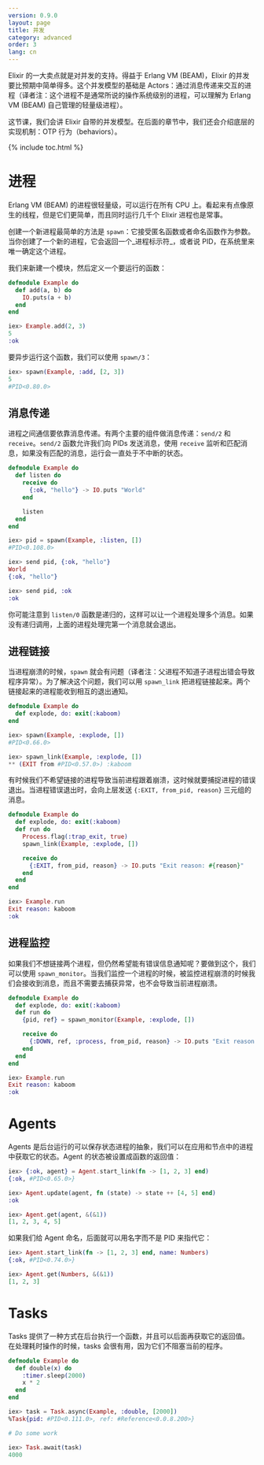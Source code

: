 ```yaml
---
version: 0.9.0
layout: page
title: 并发
category: advanced
order: 3
lang: cn
---
```


Elixir 的一大卖点就是对并发的支持。得益于 Erlang VM (BEAM)，Elixir 的并发要比预期中简单得多。这个并发模型的基础是 Actors：通过消息传递来交互的进程（译者注：这个进程不是通常所说的操作系统级别的进程，可以理解为 Erlang VM (BEAM) 自己管理的轻量级进程）。

这节课，我们会讲 Elixir 自带的并发模型。在后面的章节中，我们还会介绍底层的实现机制：OTP 行为（behaviors）。

{% include toc.html %}

# 进程
Erlang VM (BEAM) 的进程很轻量级，可以运行在所有 CPU 上。看起来有点像原生的线程，但是它们更简单，而且同时运行几千个 Elixir 进程也是常事。

创建一个新进程最简单的方法是 `spawn`：它接受匿名函数或者命名函数作为参数。当你创建了一个新的进程，它会返回一个_进程标示符_，或者说 PID，在系统里来唯一确定这个进程。

我们来新建一个模块，然后定义一个要运行的函数：

```elixir
defmodule Example do
  def add(a, b) do
    IO.puts(a + b)
  end
end

iex> Example.add(2, 3)
5
:ok
```

要异步运行这个函数，我们可以使用 `spawn/3`：

```elixir
iex> spawn(Example, :add, [2, 3])
5
#PID<0.80.0>
```

## 消息传递
进程之间通信要依靠消息传递。有两个主要的组件做消息传递：`send/2` 和 `receive`。`send/2` 函数允许我们向 PIDs 发送消息，使用 `receive` 监听和匹配消息，如果没有匹配的消息，运行会一直处于不中断的状态。

```elixir
defmodule Example do
  def listen do
    receive do
      {:ok, "hello"} -> IO.puts "World"
    end

    listen
  end
end

iex> pid = spawn(Example, :listen, [])
#PID<0.108.0>

iex> send pid, {:ok, "hello"}
World
{:ok, "hello"}

iex> send pid, :ok
:ok
```

你可能注意到 `listen/0` 函数是递归的，这样可以让一个进程处理多个消息。如果没有递归调用，上面的进程处理完第一个消息就会退出。

## 进程链接
当进程崩溃的时候，`spawn` 就会有问题（译者注：父进程不知道子进程出错会导致程序异常）。为了解决这个问题，我们可以用 `spawn_link` 把进程链接起来。两个链接起来的进程能收到相互的退出通知。

```elixir
defmodule Example do
  def explode, do: exit(:kaboom)
end

iex> spawn(Example, :explode, [])
#PID<0.66.0>

iex> spawn_link(Example, :explode, [])
** (EXIT from #PID<0.57.0>) :kaboom
```

有时候我们不希望链接的进程导致当前进程跟着崩溃，这时候就要捕捉进程的错误退出。当进程错误退出时，会向上层发送 `{:EXIT, from_pid, reason}` 三元组的消息。

```elixir
defmodule Example do
  def explode, do: exit(:kaboom)
  def run do
    Process.flag(:trap_exit, true)
    spawn_link(Example, :explode, [])

    receive do
      {:EXIT, from_pid, reason} -> IO.puts "Exit reason: #{reason}"
    end
  end
end

iex> Example.run
Exit reason: kaboom
:ok
```

## 进程监控
如果我们不想链接两个进程，但仍然希望能有错误信息通知呢？要做到这个，我们可以使用 `spawn_monitor`。当我们监控一个进程的时候，被监控进程崩溃的时候我们会接收到消息，而且不需要去捕获异常，也不会导致当前进程崩溃。

```elixir
defmodule Example do
  def explode, do: exit(:kaboom)
  def run do
    {pid, ref} = spawn_monitor(Example, :explode, [])

    receive do
      {:DOWN, ref, :process, from_pid, reason} -> IO.puts "Exit reason: #{reason}"
    end
  end
end

iex> Example.run
Exit reason: kaboom
:ok
```

# Agents
Agents 是后台运行的可以保存状态进程的抽象，我们可以在应用和节点中的进程中获取它的状态。Agent 的状态被设置成函数的返回值：

```elixir
iex> {:ok, agent} = Agent.start_link(fn -> [1, 2, 3] end)
{:ok, #PID<0.65.0>}

iex> Agent.update(agent, fn (state) -> state ++ [4, 5] end)
:ok

iex> Agent.get(agent, &(&1))
[1, 2, 3, 4, 5]
```

如果我们给 Agent 命名，后面就可以用名字而不是 PID 来指代它：

```elixir
iex> Agent.start_link(fn -> [1, 2, 3] end, name: Numbers)
{:ok, #PID<0.74.0>}

iex> Agent.get(Numbers, &(&1))
[1, 2, 3]
```

# Tasks
Tasks 提供了一种方式在后台执行一个函数，并且可以后面再获取它的返回值。在处理耗时操作的时候，tasks 会很有用，因为它们不阻塞当前的程序。

```elixir
defmodule Example do
  def double(x) do
    :timer.sleep(2000)
    x * 2
  end
end

iex> task = Task.async(Example, :double, [2000])
%Task{pid: #PID<0.111.0>, ref: #Reference<0.0.8.200>}

# Do some work

iex> Task.await(task)
4000
```
